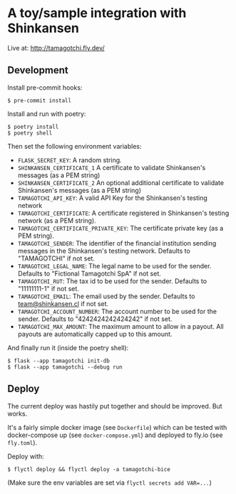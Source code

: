 # A toy/sample integration with Shinkansen

Live at: http://tamagotchi.fly.dev/

## Development

Install pre-commit hooks:

    $ pre-commit install

Install and run with poetry:

    $ poetry install
    $ poetry shell

Then set the following environment variables:

  - `FLASK_SECRET_KEY`: A random string.
  - `SHINKANSEN_CERTIFICATE_1` A certificate to validate Shinkansen's messages 
    (as a PEM string)
  - `SHINKANSEN_CERTIFICATE_2` An optional additional certificate to validate 
    Shinkansen's messages (as a PEM string)    
  - `TAMAGOTCHI_API_KEY`: A valid API Key for the Shinkansen's testing network
  - `TAMAGOTCHI_CERTIFICATE`: A certificate registered in Shinkansen's testing
    network (as a PEM string).
  - `TAMAGOTCHI_CERTIFICATE_PRIVATE_KEY`: The certificate private key
    (as a PEM string).
  - `TAMAGOTCHI_SENDER`: The identifier of the financial institution sending
     messages in the Shinkansen's testing network. Defaults to "TAMAGOTCHI" if
     not set.
  - `TAMAGOTCHI_LEGAL_NAME`: The legal name to be used for the sender.
    Defaults to "Fictional Tamagotchi SpA" if not set.
  - `TAMAGOTCHI_RUT`: The tax id to be used for the sender. Defaults to
    "11111111-1" if not set.
  - `TAMAGOTCHI_EMAIL`: The email used by the sender. Defaults to 
    team@shinkansen.cl if not set.
  - `TAMAGOTCHI_ACCOUNT_NUMBER`: The account number to be used for the sender.
    Defaults to "4242424242424242" if not set.
  - `TAMAGOTCHI_MAX_AMOUNT`: The maximum amount to allow in a payout. All payouts are 
    automatically capped up to this amount. 



And finally run it (inside the poetry shell):

    $ flask --app tamagotchi init-db
    $ flask --app tamagotchi --debug run

## Deploy

The current deploy was hastily put together and should be improved. But works.

It's a fairly simple docker image (see `Dockerfile`) which can be tested with
docker-compose up (see `docker-compose.yml`) and deployed to fly.io (see
`fly.toml`).

Deploy with:

    $ flyctl deploy && flyctl deploy -a tamagotchi-bice

(Make sure the env variables are set via `flyctl secrets add VAR=...`)
